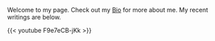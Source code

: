 Welcome to my page. Check out my [Bio](/page/bio/) for more about me.
My recent writings are below.

{{< youtube F9e7eCB-jKk >}}